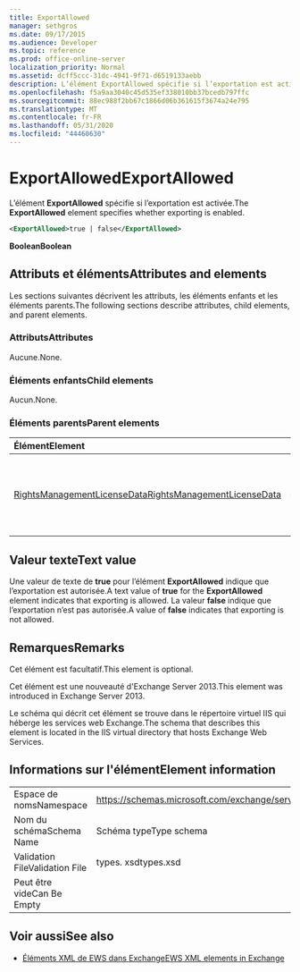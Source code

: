 ```yaml
---
title: ExportAllowed
manager: sethgros
ms.date: 09/17/2015
ms.audience: Developer
ms.topic: reference
ms.prod: office-online-server
localization_priority: Normal
ms.assetid: dcff5ccc-31dc-4941-9f71-d6519133aebb
description: L’élément ExportAllowed spécifie si l’exportation est activée.
ms.openlocfilehash: f5a9aa3040c45d535ef338010bb37bcedb797ffc
ms.sourcegitcommit: 88ec988f2bb67c1866d06b361615f3674a24e795
ms.translationtype: MT
ms.contentlocale: fr-FR
ms.lasthandoff: 05/31/2020
ms.locfileid: "44460630"
---
```

# <a name="exportallowed"></a><span data-ttu-id="ba59a-103">ExportAllowed</span><span class="sxs-lookup"><span data-stu-id="ba59a-103">ExportAllowed</span></span>

<span data-ttu-id="ba59a-104">L’élément **ExportAllowed** spécifie si l’exportation est activée.</span><span class="sxs-lookup"><span data-stu-id="ba59a-104">The **ExportAllowed** element specifies whether exporting is enabled.</span></span> 
  
```XML
<ExportAllowed>true | false</ExportAllowed>
```

 <span data-ttu-id="ba59a-105">**Boolean**</span><span class="sxs-lookup"><span data-stu-id="ba59a-105">**Boolean**</span></span>
## <a name="attributes-and-elements"></a><span data-ttu-id="ba59a-106">Attributs et éléments</span><span class="sxs-lookup"><span data-stu-id="ba59a-106">Attributes and elements</span></span>

<span data-ttu-id="ba59a-107">Les sections suivantes décrivent les attributs, les éléments enfants et les éléments parents.</span><span class="sxs-lookup"><span data-stu-id="ba59a-107">The following sections describe attributes, child elements, and parent elements.</span></span>
  
### <a name="attributes"></a><span data-ttu-id="ba59a-108">Attributs</span><span class="sxs-lookup"><span data-stu-id="ba59a-108">Attributes</span></span>

<span data-ttu-id="ba59a-109">Aucune.</span><span class="sxs-lookup"><span data-stu-id="ba59a-109">None.</span></span>
  
### <a name="child-elements"></a><span data-ttu-id="ba59a-110">Éléments enfants</span><span class="sxs-lookup"><span data-stu-id="ba59a-110">Child elements</span></span>

<span data-ttu-id="ba59a-111">Aucun.</span><span class="sxs-lookup"><span data-stu-id="ba59a-111">None.</span></span>
  
### <a name="parent-elements"></a><span data-ttu-id="ba59a-112">Éléments parents</span><span class="sxs-lookup"><span data-stu-id="ba59a-112">Parent elements</span></span>

|<span data-ttu-id="ba59a-113">**Élément**</span><span class="sxs-lookup"><span data-stu-id="ba59a-113">**Element**</span></span>|<span data-ttu-id="ba59a-114">**Description**</span><span class="sxs-lookup"><span data-stu-id="ba59a-114">**Description**</span></span>|
|:-----|:-----|
|[<span data-ttu-id="ba59a-115">RightsManagementLicenseData</span><span class="sxs-lookup"><span data-stu-id="ba59a-115">RightsManagementLicenseData</span></span>](rightsmanagementlicensedata.md) <br/> |<span data-ttu-id="ba59a-116">Spécifie les informations relatives à la licence de gestion des droits.</span><span class="sxs-lookup"><span data-stu-id="ba59a-116">Specifies information about the rights management license.</span></span>  <br/> |
   
## <a name="text-value"></a><span data-ttu-id="ba59a-117">Valeur texte</span><span class="sxs-lookup"><span data-stu-id="ba59a-117">Text value</span></span>

<span data-ttu-id="ba59a-118">Une valeur de texte de **true** pour l’élément **ExportAllowed** indique que l’exportation est autorisée.</span><span class="sxs-lookup"><span data-stu-id="ba59a-118">A text value of **true** for the **ExportAllowed** element indicates that exporting is allowed.</span></span> <span data-ttu-id="ba59a-119">La valeur **false** indique que l’exportation n’est pas autorisée.</span><span class="sxs-lookup"><span data-stu-id="ba59a-119">A value of **false** indicates that exporting is not allowed.</span></span> 
  
## <a name="remarks"></a><span data-ttu-id="ba59a-120">Remarques</span><span class="sxs-lookup"><span data-stu-id="ba59a-120">Remarks</span></span>

<span data-ttu-id="ba59a-121">Cet élément est facultatif.</span><span class="sxs-lookup"><span data-stu-id="ba59a-121">This element is optional.</span></span>
  
<span data-ttu-id="ba59a-122">Cet élément est une nouveauté d'Exchange Server 2013.</span><span class="sxs-lookup"><span data-stu-id="ba59a-122">This element was introduced in Exchange Server 2013.</span></span>
  
<span data-ttu-id="ba59a-123">Le schéma qui décrit cet élément se trouve dans le répertoire virtuel IIS qui héberge les services web Exchange.</span><span class="sxs-lookup"><span data-stu-id="ba59a-123">The schema that describes this element is located in the IIS virtual directory that hosts Exchange Web Services.</span></span>
  
## <a name="element-information"></a><span data-ttu-id="ba59a-124">Informations sur l'élément</span><span class="sxs-lookup"><span data-stu-id="ba59a-124">Element information</span></span>

|||
|:-----|:-----|
|<span data-ttu-id="ba59a-125">Espace de noms</span><span class="sxs-lookup"><span data-stu-id="ba59a-125">Namespace</span></span>  <br/> |https://schemas.microsoft.com/exchange/services/2006/types  <br/> |
|<span data-ttu-id="ba59a-126">Nom du schéma</span><span class="sxs-lookup"><span data-stu-id="ba59a-126">Schema Name</span></span>  <br/> |<span data-ttu-id="ba59a-127">Schéma type</span><span class="sxs-lookup"><span data-stu-id="ba59a-127">Type schema</span></span>  <br/> |
|<span data-ttu-id="ba59a-128">Validation File</span><span class="sxs-lookup"><span data-stu-id="ba59a-128">Validation File</span></span>  <br/> |<span data-ttu-id="ba59a-129">types. xsd</span><span class="sxs-lookup"><span data-stu-id="ba59a-129">types.xsd</span></span>  <br/> |
|<span data-ttu-id="ba59a-130">Peut être vide</span><span class="sxs-lookup"><span data-stu-id="ba59a-130">Can Be Empty</span></span>  <br/> ||
   
## <a name="see-also"></a><span data-ttu-id="ba59a-131">Voir aussi</span><span class="sxs-lookup"><span data-stu-id="ba59a-131">See also</span></span>



- [<span data-ttu-id="ba59a-132">Éléments XML de EWS dans Exchange</span><span class="sxs-lookup"><span data-stu-id="ba59a-132">EWS XML elements in Exchange</span></span>](ews-xml-elements-in-exchange.md)

